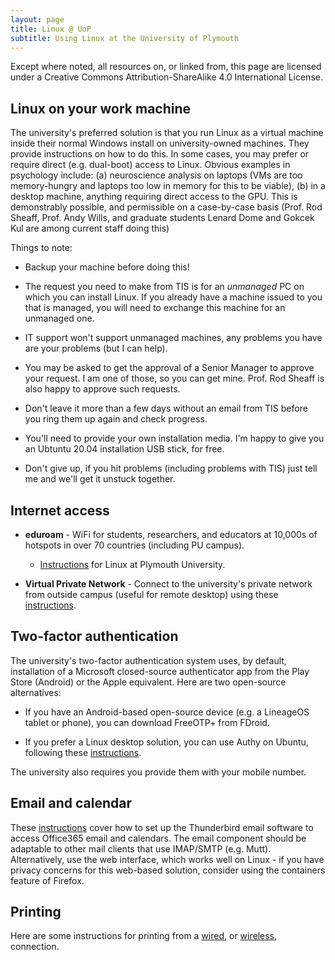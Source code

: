 ```yaml
---
layout: page
title: Linux @ UoP
subtitle: Using Linux at the University of Plymouth
---
```


Except where noted, all resources on, or linked from, this page are licensed under a Creative Commons Attribution-ShareAlike 4.0 International License.

## Linux on your work machine

The university's preferred solution is that you run Linux as a virtual machine inside their normal Windows install on university-owned machines. They provide instructions on how to do this. In some cases, you may prefer or require direct (e.g. dual-boot) access to Linux. Obvious examples in psychology include: (a) neuroscience analysis on laptops (VMs are too memory-hungry and laptops too low in memory for this to be viable), (b) in a desktop machine, anything requiring direct access to the GPU. This is demonstrably possible, and permissible on a case-by-case basis (Prof. Rod Sheaff, Prof. Andy Wills, and graduate students Lenard Dome and Gokcek Kul are among current staff doing this)

Things to note:

- Backup your machine before doing this!

- The request you need to make from TIS is for an _unmanaged_ PC on which you can install Linux. If you already have a machine issued to you that is managed, you will need to exchange this machine for an unmanaged one. 

- IT support won't support unmanaged machines, any problems you have are your problems (but I can help).

- You may be asked to get the approval of a Senior Manager to approve your request. I am one of those, so you can get mine. Prof. Rod Sheaff is also happy to approve such requests.

- Don't leave it more than a few days without an email from TIS before you ring them up again and check progress.

- You'll need to provide your own installation media. I'm happy to give you an Ubtuntu 20.04 installation USB stick, for free.

- Don't give up, if you hit problems (including problems with TIS) just tell me and we'll get it unstuck together. 

## Internet access

- **eduroam** - WiFi for students, researchers, and educators at 10,000s of hotspots in over 70 countries (including PU campus).
  - [Instructions](/assets/pdf/pu-eduroam.pdf) for Linux at Plymouth University. 
    
- **Virtual Private Network** - Connect to the university's private network from outside campus (useful for remote desktop) using these [instructions](/assets/pdf/vpn-setup.pdf). 

## Two-factor authentication

The university's two-factor authentication system uses, by default, installation of a Microsoft closed-source authenticator app from the Play Store (Android) or the Apple equivalent. Here are two open-source alternatives:

- If you have an Android-based open-source device (e.g. a LineageOS tablet or phone), you can download FreeOTP+ from FDroid. 

- If you prefer a Linux desktop solution, you can use Authy on Ubuntu, following these [instructions](/assets/odt/2FA.odt).

The university also requires you provide them with your mobile number. 

## Email and calendar

These [instructions](/assets/odt/PU-thunderbird-setup.odt) cover how to set up the Thunderbird email software to access Office365 email and calendars. The email component should be adaptable to other mail clients that use IMAP/SMTP (e.g. Mutt).  Alternatively, use the web interface, which works well on Linux - if you have privacy concerns for this web-based solution, consider using the containers feature of Firefox. 

## Printing

Here are some instructions for printing from a [wired](/assets/pdf/pharos-setup.pdf), or [wireless](/assets/pdf/wireless-setup.pdf), connection. 



